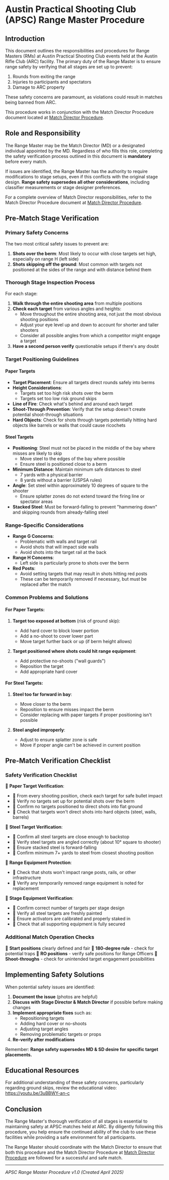 # Austin Practical Shooting Club (APSC) Range Master Procedure

## Introduction

This document outlines the responsibilities and procedures for Range Masters (RMs) at Austin Practical Shooting Club events held at the Austin Rifle Club (ARC) facility. The primary duty of the Range Master is to ensure range safety by verifying that all stages are set up to prevent:

1. Rounds from exiting the range
2. Injuries to participants and spectators
3. Damage to ARC property

These safety concerns are paramount, as violations could result in matches being banned from ARC.

This procedure works in conjunction with the Match Director Procedure document located at [Match Director Procedure](Operations/MatchDirector_Procedure.md).

## Role and Responsibility

The Range Master may be the Match Director (MD) or a designated individual appointed by the MD. Regardless of who fills this role, completing the safety verification process outlined in this document is **mandatory** before every match.

If issues are identified, the Range Master has the authority to require modifications to stage setups, even if this conflicts with the original stage design. **Range safety supersedes all other considerations**, including classifier measurements or stage designer preferences.

For a complete overview of Match Director responsibilities, refer to the Match Director Procedure document at [Match Director Procedure](Operations/MatchDirector_Procedure.md).

## Pre-Match Stage Verification

### Primary Safety Concerns

The two most critical safety issues to prevent are:

1. **Shots over the berm**: Most likely to occur with close targets set high, especially on range H (left side)
2. **Shots skipping off the ground**: Most common with targets not positioned at the sides of the range and with distance behind them

### Thorough Stage Inspection Process

For each stage:

1. **Walk through the entire shooting area** from multiple positions
2. **Check each target** from various angles and heights:
   - Move throughout the entire shooting area, not just the most obvious shooting positions
   - Adjust your eye level up and down to account for shorter and taller shooters
   - Consider all possible angles from which a competitor might engage a target
3. **Have a second person verify** questionable setups if there's any doubt

### Target Positioning Guidelines

#### Paper Targets

- **Target Placement**: Ensure all targets direct rounds safely into berms
- **Height Considerations**: 
  - Targets set too high risk shots over the berm
  - Targets set too low risk ground skips
- **Line of Fire**: Check what's behind and around each target
- **Shoot-Through Prevention**: Verify that the setup doesn't create potential shoot-through situations
- **Hard Objects**: Check for shots through targets potentially hitting hard objects like barrels or walls that could cause ricochets

#### Steel Targets

- **Positioning**: Steel must not be placed in the middle of the bay where misses are likely to skip
  - Move steel to the edges of the bay where possible
  - Ensure steel is positioned close to a berm
- **Minimum Distance**: Maintain minimum safe distances to steel
  - 7 yards with a physical barrier 
  - 8 yards without a barrier (USPSA rules)
- **Angle**: Set steel within approximately 10 degrees of square to the shooter
  - Ensure splatter zones do not extend toward the firing line or spectator areas
- **Stacked Steel**: Must be forward-falling to prevent "hammering down" and skipping rounds from already-falling steel

### Range-Specific Considerations

- **Range G Concerns**: 
  - Problematic with walls and target rail
  - Avoid shots that will impact side walls
  - Avoid shots into the target rail at the back
- **Range H Concerns**:
  - Left side is particularly prone to shots over the berm
- **Red Posts**: 
  - Avoid setting targets that may result in shots hitting red posts
  - These can be temporarily removed if necessary, but must be replaced after the match

### Common Problems and Solutions

#### For Paper Targets:

1. **Target too exposed at bottom** (risk of ground skip):
   - Add hard cover to block lower portion
   - Add a no-shoot to cover lower part
   - Move target further back or up (if berm height allows)

2. **Target positioned where shots could hit range equipment**:
   - Add protective no-shoots ("wall guards")
   - Reposition the target
   - Add appropriate hard cover

#### For Steel Targets:

1. **Steel too far forward in bay**:
   - Move closer to the berm
   - Reposition to ensure misses impact the berm
   - Consider replacing with paper targets if proper positioning isn't possible

2. **Steel angled improperly**:
   - Adjust to ensure splatter zone is safe
   - Move if proper angle can't be achieved in current position

## Pre-Match Verification Checklist

### Safety Verification Checklist

🔲 **Paper Target Verification**:
   - 🔲 From every shooting position, check each target for safe bullet impact
   - 🔲 Verify no targets set up for potential shots over the berm
   - 🔲 Confirm no targets positioned to direct shots into flat ground
   - 🔲 Check that targets won't direct shots into hard objects (steel, walls, barrels)

🔲 **Steel Target Verification**:
   - 🔲 Confirm all steel targets are close enough to backstop
   - 🔲 Verify steel targets are angled correctly (about 10° square to shooter)
   - 🔲 Ensure stacked steel is forward-falling
   - 🔲 Confirm minimum 7+ yards to steel from closest shooting position

🔲 **Range Equipment Protection**:
   - 🔲 Check that shots won't impact range posts, rails, or other infrastructure
   - 🔲 Verify any temporarily removed range equipment is noted for replacement

🔲 **Stage Equipment Verification**:
   - 🔲 Confirm correct number of targets per stage design
   - 🔲 Verify all steel targets are freshly painted
   - 🔲 Ensure activators are calibrated and properly staked in
   - 🔲 Check that all supporting equipment is fully secured

### Additional Match Operation Checks

🔲 **Start positions** clearly defined and fair
🔲 **180-degree rule** - check for potential traps
🔲 **RO positions** - verify safe positions for Range Officers
🔲 **Shoot-throughs** - check for unintended target engagement possibilities

## Implementing Safety Solutions

When potential safety issues are identified:

1. **Document the issue** (photos are helpful)
2. **Discuss with Stage Director & Match Director** if possible before making changes
3. **Implement appropriate fixes** such as:
   - Repositioning targets
   - Adding hard cover or no-shoots
   - Adjusting target angles
   - Removing problematic targets or props
4. **Re-verify after modifications**

Remember: **Range safety supersedes MD & SD desire for specific target placements.**

## Educational Resources

For additional understanding of these safety concerns, particularly regarding ground skips, review the educational video: https://youtu.be/3uBBWY-an-c

## Conclusion

The Range Master's thorough verification of all stages is essential to maintaining safety at APSC matches held at ARC. By diligently following this procedure, you help ensure the continued ability of the club to use these facilities while providing a safe environment for all participants.

The Range Master should coordinate with the Match Director to ensure that both this procedure and the Match Director Procedure at [Match Director Procedure](Operations/MatchDirector_Procedure.md) are followed for a successful and safe match.

---

*APSC Range Master Procedure v1.0 (Created April 2025)*